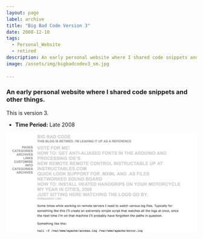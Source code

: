 ```yaml
---
layout: page
label: archive
title: "Big Bad Code Version 3"
date: 2008-12-10
tags:
  - Personal_Website
  - retired
description: An early personal website where I shared code snippets and other things. 
image: /assets/img/bigbadcodev3_sm.jpg

---
```


### An early personal website where I shared code snippets and other things. 

This is version 3. 

+ **Time Period:** Late 2008

<a href="/assets/img/bigbadcodev3_sm.jpg" data-fancybox="gallery" data-caption="">
  <img src="/assets/img/bigbadcodev3_sm.jpg" alt="" />
</a>